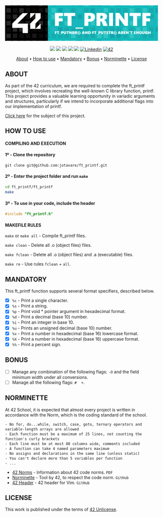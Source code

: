 <p align="center">
  <img src="https://github.com/jotavare/jotavare/blob/main/42/banner/new/42_ft_printf_banner_new.png">
</p>

<p align="center">
	<img src="https://img.shields.io/badge/status-finished-success?color=%2312bab9&style=flat-square" />
	<img src="https://img.shields.io/badge/evaluated-22%20%2F%2012%20%2F%202022-success?color=%2312bab9&style=flat-square" />
	<img src="https://img.shields.io/badge/score-104%20%2F%20100-success?color=%2312bab9&style=flat-square" />
	<img src="https://img.shields.io/github/languages/top/jotavare/ft_printf?color=%2312bab9&style=flat-square" />
	<img src="https://img.shields.io/github/last-commit/jotavare/ft_printf?color=%2312bab9&style=flat-square" />
	<a href='https://www.linkedin.com/in/joaoptoliveira' target="_blank"><img alt='Linkedin' src='https://img.shields.io/badge/LinkedIn-100000?style=flat-square&logo=Linkedin&logoColor=white&labelColor=0A66C2&color=0A66C2'/></a>
	<a href='https://profile.intra.42.fr/users/jotavare' target="_blank"><img alt='42' src='https://img.shields.io/badge/Porto-100000?style=flat-square&logo=42&logoColor=white&labelColor=000000&color=000000'/></a>
</p>

<p align="center">
	<a href="#about">About</a> •
	<a href="#how-to-use">How to use</a> •
	<a href="#mandatory">Mandatory</a> •
	<a href="#bonus">Bonus</a> •
	<a href="#norminette">Norminette</a> •
	<a href="#license">License</a>
</p>

## ABOUT
As part of the 42 curriculum, we are required to complete the ft_printf project, which involves recreating the well-known C library function, printf. This project provides a valuable learning opportunity in variadic arguments and structures, particularly if we intend to incorporate additional flags into our implementation of printf.

<a href="https://github.com/jotavare/ft_printf/blob/master/subject/en_subject_ft_printf.pdf">Click here</a> for the subject of this project.

## HOW TO USE
#### COMPILING AND EXECUTION
#### 1º - Clone the repository
```git
git clone git@github.com:jotavare/ft_printf.git
```

#### 2º - Enter the project folder and run `make`
```bash
cd ft_printf/ft_printf
make
```

#### 3º - To use in your code, include the header
```c
#include "ft_printf.h"
```

#### MAKEFILE RULES

`make` or `make all` - Compile ft_printf files.

`make clean` - Delete all .o (object files) files.

`make fclean` - Delete all .o (object files) and .a (executable) files.

`make re` - Use rules `fclean` + `all`.

## MANDATORY
This ft_printf function supports several format specifiers, described below.

- [x] `%c` - Print a single character.
- [x] `%s` - Print a string.
- [x] `%p` - Print void * pointer argument in hexadecimal format.
- [x] `%d` - Print a decimal (base 10) number.
- [x] `%i` - Print an integer in base 10.
- [x] `%u` - Prints an unsigned decimal (base 10) number.
- [x] `%x` - Print a number in hexadecimal (base 16) lowercase format.
- [x] `%X` - Print a number in hexadecimal (base 16) uppercase format.
- [x] `%%` - Print a percent sign.

## BONUS

- [ ] Manage any combination of the following flags: `-O` and the field minimum width under all conversions.
- [ ] Manage all the following flags: `#` ` ` `+`.

## NORMINETTE
At 42 School, it is expected that almost every project is written in accordance with the Norm, which is the coding standard of the school.

```
- No for, do...while, switch, case, goto, ternary operators and variable-length arrays are allowed
- Each function must be a maximum of 25 lines, not counting the function's curly brackets
- Each line must be at most 80 columns wide, comments included
- A function can take 4 named parameters maximum
- No assigns and declarations in the same line (unless static)
- You can't declare more than 5 variables per function
- ...
```

* [42 Norms](https://github.com/jotavare/jotavare/blob/main/42/pdf/en_norm.pdf) - Information about 42 code norms. `PDF`
* [Norminette](https://github.com/42School/norminette) - Tool by 42, to respect the code norm. `GitHub`
* [42 Header](https://github.com/42Paris/42header) - 42 header for Vim. `GitHub`

## LICENSE
<p>
This work is published under the terms of <a href="https://github.com/jotavare/jotavare/blob/main/LICENSE">42 Unlicense</a>.
</p>
